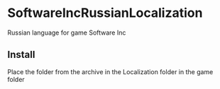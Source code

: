 # SoftwareIncRussianLocalization
 Russian language for game Software Inc
## Install
 Place the folder from the archive in the Localization folder in the game folder
